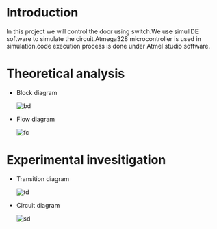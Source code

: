 # Introduction
  In this project we will control the door using switch.We use simulIDE software to simulate the circuit.Atmega328 microcontroller is used in simulation.code execution process is done under Atmel studio software.
 
# Theoretical analysis

   * Block diagram
    
    
   
     ![bd](https://user-images.githubusercontent.com/102905328/164471799-cf5d6d06-28be-4719-975e-8d5d036c9abe.jpeg)
   
   * Flow diagram
     
     
     ![fc](https://user-images.githubusercontent.com/102905328/164472240-b54af6f6-ab4e-4852-97a3-53237aa157b6.jpeg)
     
     
# Experimental invesitigation
 
  * Transition diagram
  
     ![td](https://user-images.githubusercontent.com/102905328/164472971-59899d75-3a42-4add-9b41-892854283021.jpeg)


   * Circuit diagram
     
      ![sd](https://user-images.githubusercontent.com/102905328/164473479-a5707b3f-8881-44ca-bd2a-49977f4aad98.jpeg)
